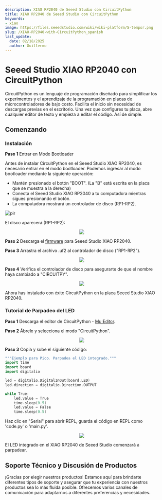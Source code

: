 ```yaml
---
description: XIAO RP2040 de Seeed Studio con CircuitPython
title: XIAO RP2040 de Seeed Studio con CircuitPython
keywords:
- xiao
image: https://files.seeedstudio.com/wiki/wiki-platform/S-tempor.png
slug: /XIAO-RP2040-with-CircuitPython_spanish
last_update:
  date: 02/18/2025
  author: Guillermo
---
```

# **Seeed Studio XIAO RP2040 con CircuitPython**

CircuitPython es un lenguaje de programación diseñado para simplificar los experimentos y el aprendizaje de la programación en placas de microcontroladores de bajo costo. Facilita el inicio sin necesidad de descargas previas en el escritorio. Una vez que configures tu placa, abre cualquier editor de texto y empieza a editar el código. Así de simple.

## **Comenzando**

### Instalación

**Paso 1** Entrar en Modo Bootloader

Antes de instalar CircuitPython en el Seeed Studio XIAO RP2040, es necesario entrar en el modo bootloader. Podemos ingresar al modo bootloader mediante la siguiente operación:

- Mantén presionado el botón "BOOT". (La "B" está escrita en la placa que se muestra a la derecha)
- Conecta el Seeed Studio XIAO RP2040 a tu computadora mientras sigues presionando el botón.
- La computadora mostrará un controlador de disco (RP1-RP2).

<!-- ![](https://files.seeedstudio.com/wiki/XIAO-RP2040/img/xinfront.jpg) -->
  <p style={{textAlign: 'center'}}><img src="https://files.seeedstudio.com/wiki/XIAO-RP2040/img/xinfront.jpg" alt="pir" width={600} height="auto" /></p>

El disco aparecerá (RP1-RP2):

<div align="center"><img width={150} src="https://files.seeedstudio.com/wiki/XIAO-RP2040/res/rp2040tu.png" /></div>


**Paso 2** Descarga el [firmware](https://files.seeedstudio.com/wiki/XIAO-RP2040/res/XIAO-RP2040-CircuitPython.uf2) para Seeed Studio XIAO RP2040.

**Paso 3** Arrastra el archivo .uf2 al controlador de disco ("RP1-RP2").

<div align="center"><img width={300} src="https://files.seeedstudio.com/wiki/XIAO-RP2040/res/rp2040tu9.png" /></div>


**Paso 4** Verifica el controlador de disco para asegurarte de que el nombre haya cambiado a "CIRCUITPY".

<div align="center"><img width={150} src="https://files.seeedstudio.com/wiki/XIAO-RP2040/res/rp2040tu2.png" /></div>


Ahora has instalado con éxito CircuitPython en la placa Seeed Studio XIAO RP2040.

### Tutorial de Parpadeo del LED

**Paso 1** Descarga el editor de CircuitPython - [Mu Editor](https://codewith.mu/en/download).

**Paso 2** Ábrelo y selecciona el modo "CircuitPython".

<div align="center"><img width={750} src="https://files.seeedstudio.com/wiki/XIAO-RP2040/res/rp2040tu7.png" /></div>


**Paso 3** Copia y sube el siguiente código:

```cpp
"""Ejemplo para Pico. Parpadea el LED integrado."""
import time
import board
import digitalio

led = digitalio.DigitalInOut(board.LED)
led.direction = digitalio.Direction.OUTPUT

while True:
    led.value = True
    time.sleep(0.5)
    led.value = False
    time.sleep(0.5)
```

Haz clic en "Serial" para abrir REPL, guarda el código en REPL como 'code.py' o 'main.py'.

<div align="center"><img width={750} src="https://files.seeedstudio.com/wiki/XIAO-RP2040/res/rp2040tu6.png" /></div>


El LED integrado en el XIAO RP2040 de Seeed Studio comenzará a parpadear.

## Soporte Técnico y Discusión de Productos

¡Gracias por elegir nuestros productos! Estamos aquí para brindarte diferentes tipos de soporte y asegurar que tu experiencia con nuestros productos sea lo más fluida posible. Ofrecemos varios canales de comunicación para adaptarnos a diferentes preferencias y necesidades.

<div class="button_tech_support_container">
<a href="https://forum.seeedstudio.com/" class="button_forum"></a> 
<a href="https://www.seeedstudio.com/contacts" class="button_email"></a>
</div>

<div class="button_tech_support_container">
<a href="https://discord.gg/eWkprNDMU7" class="button_discord"></a> 
<a href="https://github.com/Seeed-Studio/wiki-documents/discussions/69" class="button_discussion"></a>
</div>